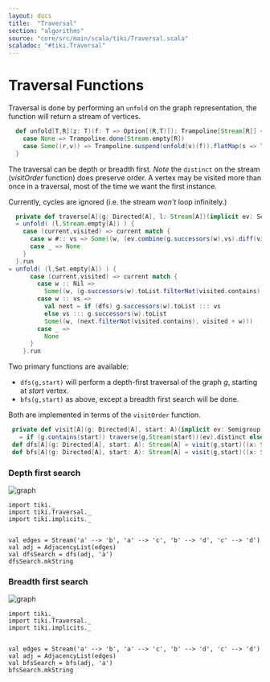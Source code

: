 ```yaml
---
layout: docs 
title:  "Traversal"
section: "algorithms"
source: "core/src/main/scala/tiki/Traversal.scala"
scaladoc: "#tiki.Traversal"
---
```

# Traversal Functions
 
Traversal is done by performing an `unfold` on the graph representation, the 
 function will return a stream of vertices.
```scala
  def unfold[T,R](z: T)(f: T => Option[(R,T)]): Trampoline[Stream[R]] = f(z) match {
    case None => Trampoline.done(Stream.empty[R])
    case Some((r,v)) => Trampoline.suspend(unfold(v)(f)).flatMap(s => Trampoline.done(r #:: s))
  }
```
The traversal can be depth or breadth first. _Note_ the `distinct` on the stream (_visitOrder_ function) 
does preserve order. 
A vertex may be visited more than once in a traversal, most of the time we want the first instance.

Currently, cycles are ignored (i.e. the stream _won't_ loop infinitely.)
```scala
  private def traverse[A](g: Directed[A], l: Stream[A])(implicit ev: Semigroup[Stream[A]]): Stream[A]
  = unfold( (l,Stream.empty[A]) ) {
    case (current,visited) => current match {
      case w #:: vs => Some((w, (ev.combine(g.successors(w),vs).diff(visited), visited #::: Stream(w))))
      case _ => None
    }
  }.run
= unfold( (l,Set.empty[A]) ) {
      case (current,visited) => current match {
        case w :: Nil =>
          Some((w, (g.successors(w).toList.filterNot(visited.contains), visited + w)))
        case w :: vs =>
          val next = if (dfs) g.successors(w).toList ::: vs
          else vs ::: g.successors(w).toList
          Some((w, (next.filterNot(visited.contains), visited + w)))
        case _ =>
          None
      }
    }.run
```
 Two primary functions are available:
 
 - `dfs(g,start)` will perform a depth-first traversal of the graph _g_, starting at _start_ vertex.
 - `bfs(g,start)` as above, except a breadth first search will be done.
 
 Both are implemented in terms of the `visitOrder` function.
 
 ```scala
  private def visit[A](g: Directed[A], start: A)(implicit ev: Semigroup[Stream[A]]): Stream[A]
    = if (g.contains(start)) traverse(g,Stream(start))(ev).distinct else Stream.empty[A]
  def dfs[A](g: Directed[A], start: A): Stream[A] = visit(g,start)((x: Stream[A], y: Stream[A]) => x #::: y)
  def bfs[A](g: Directed[A], start: A): Stream[A] = visit(g,start)((x: Stream[A], y: Stream[A]) => y #::: x)
```

### Depth first search

![graph](https://raw.github.com/lewismj/tiki/master/docs/src/main/resources/microsite/img/dfs.png)

```tut
import tiki._
import tiki.Traversal._
import tiki.implicits._


val edges = Stream('a' --> 'b', 'a' --> 'c', 'b' --> 'd', 'c' --> 'd')
val adj = AdjacencyList(edges)
val dfsSearch = dfs(adj, 'a')
dfsSearch.mkString
```


### Breadth first search

![graph](https://raw.github.com/lewismj/tiki/master/docs/src/main/resources/microsite/img/bfs.png)

```tut
import tiki._
import tiki.Traversal._
import tiki.implicits._


val edges = Stream('a' --> 'b', 'a' --> 'c', 'b' --> 'd', 'c' --> 'd')
val adj = AdjacencyList(edges)
val bfsSearch = bfs(adj, 'a')
bfsSearch.mkString
```
